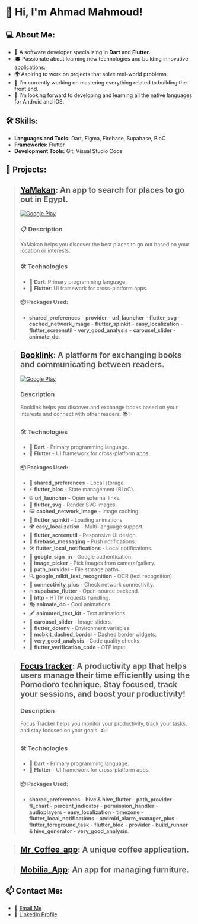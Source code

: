 # 👋 Hi, I'm Ahmad Mahmoud!

## 💻 About Me:
- 💼 A software developer specializing in **Dart** and **Flutter**.
- 🎓 Passionate about learning new technologies and building innovative applications.
- 🌍 Aspiring to work on projects that solve real-world problems.
- 🔭 I’m currently working on mastering everything related to building the front end.
- 🌱 I’m looking forward to developing and learning all the native languages ​​for Android and iOS.

## 🛠️ Skills:
- **Languages and Tools:**  Dart, Figma, Firebase, Supabase, BloC
- **Frameworks:** Flutter  
- **Development Tools:** Git, Visual Studio Code  

## 🌟 Projects:
>## [YaMakan](https://github.com/AhmadMahdaly/Yamakan): An app to search for places to go out in Egypt.
>[![Google Play](https://img.shields.io/badge/Download-Google_Play-34A853?style=for-the-badge&logo=google-play&logoColor=white)](https://play.google.com/store/apps/details?id=com.mahdaly.yamakanID)
>### 📋 Description
>YaMakan helps you discover the best places to go out based on your location or interests.
>### 🛠️ Technologies
>- 🏹 **Dart**: Primary programming language.  
>- 📱 **Flutter**: UI framework for cross-platform apps.  
>
>#### 📦 Packages Used:
>- **shared_preferences** - **provider** - **url_launcher** - **flutter_svg** - **cached_network_image** - **flutter_spinkit** -   **easy_localization** - **flutter_screenutil** - **very_good_analysis** - **carousel_slider** - **animate_do**. 

>## [Booklink](https://github.com/AhmadMahdaly/Booklink): A platform for exchanging books and communicating between readers.
>[![Google Play](https://img.shields.io/badge/Download-Google_Play-34A853?style=for-the-badge&logo=google-play&logoColor=white)](https://play.google.com/store/apps/details?id=com.mahdaly.booklink)
>### Description
>Booklink helps you discover and exchange books based on your interests and connect with other readers. 📚✨
>### 🛠️ Technologies
>- 🏹 **Dart** - Primary programming language.  
>- 📱 **Flutter** - UI framework for cross-platform apps.  
>
>#### 📦 Packages Used:
>- 💾 **shared_preferences** - Local storage.  
>- ⚡ **flutter_bloc** - State management (BLoC).  
>- 🌐 **url_launcher** - Open external links.  
>- 🎨 **flutter_svg** - Render SVG images.  
>- 🖼️ **cached_network_image** - Image caching.  
>- 🔄 **flutter_spinkit** - Loading animations.  
>- 🌍 **easy_localization** - Multi-language support.  
>- 📏 **flutter_screenutil** - Responsive UI design.  
>- 🔔 **firebase_messaging** - Push notifications.  
>- 🛠 **flutter_local_notifications** - Local notifications.  
>- 🔑 **google_sign_in** - Google authentication.  
>- 📸 **image_picker** - Pick images from camera/gallery.  
>- 📂 **path_provider** - File storage paths.  
>- 🔍 **google_mlkit_text_recognition** - OCR (text recognition).  
>- 📡 **connectivity_plus** - Check network connectivity.  
>- 🔥 **supabase_flutter** - Open-source backend.  
>- 🚀 **http** - HTTP requests handling.  
>- 🎭 **animate_do** - Cool animations.  
>- 🖋️ **animated_text_kit** - Text animations.  
>- 📸 **carousel_slider** - Image sliders.  
>- 📜 **flutter_dotenv** - Environment variables.  
>- 🎨 **mobkit_dashed_border** - Dashed border widgets.  
>- 🧐 **very_good_analysis** - Code quality checks.  
>- 🔢 **flutter_verification_code** - OTP input.

>## [Focus tracker](https://github.com/AhmadMahdaly/Focus_tracker): A productivity app that helps users manage their time efficiently using the Pomodoro technique. Stay focused, track your sessions, and boost your productivity!
>### Description
>Focus Tracker helps you monitor your productivity, track your tasks, and stay focused on your goals. ⏳✅
>### 🛠️ Technologies
>- 🏹 **Dart** - Primary programming language.  
>- 📱 **Flutter** - UI framework for cross-platform apps.  
>
>#### 📦 Packages Used:
>- **shared_preferences** - **hive & hive_flutter** - **path_provider** - **fl_chart** - **percent_indicator** - **permission_handler** - **audioplayers** - **easy_localization** - **timezone** - **flutter_local_notifications** - **android_alarm_manager_plus** - **flutter_foreground_task** - **flutter_bloc** - **provider** - **build_runner & hive_generator** - **very_good_analysis**.

>## [Mr_Coffee_app](https://github.com/AhmadMahdaly/Mr_Coffee_app): A unique coffee application.

>## [Mobilia_App](https://github.com/AhmadMahdaly/Mobilia_App): An app for managing furniture.

## 📫 Contact Me:
- 💌 [Email Me](ahmed.mahdaly86@gmail.com)  
- 🔗 [LinkedIn Profile](https://www.linkedin.com/in/ahmed-mahdaly/) 
